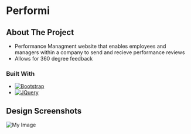 # Performi

## About The Project
- Performance Managment website that enables employees and managers within a company to send and recieve performance reviews
- Allows for 360 degree feedback 

### Built With
- [![Bootstrap][Bootstrap.com]][Bootstrap-url]
- [![JQuery][JQuery.com]][JQuery-url]

## Design Screenshots
![My Image](screenshots/)

<!-- MARKDOWN LINKS & IMAGES -->
<!-- https://www.markdownguide.org/basic-syntax/#reference-style-links -->
[Bootstrap.com]: https://img.shields.io/badge/Bootstrap-563D7C?style=for-the-badge&logo=bootstrap&logoColor=white
[Bootstrap-url]: https://getbootstrap.com
[JQuery.com]: https://img.shields.io/badge/jQuery-0769AD?style=for-the-badge&logo=jquery&logoColor=white
[JQuery-url]: https://jquery.com

